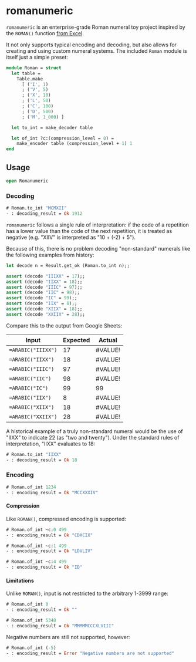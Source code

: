 # romanumeric

`romanumeric` is an enterprise-grade Roman numeral toy project inspired by the `ROMAN()` function [from Excel](https://support.microsoft.com/en-us/office/roman-function-d6b0b99e-de46-4704-a518-b45a0f8b56f5).

It not only supports typical encoding and decoding, but also allows for creating and using custom numeral systems. The included `Roman` module is itself just a simple preset:

<!-- $MDX file=lib/romanumeric.ml,part=Roman -->
```ocaml
module Roman = struct
  let table =
    Table.make
      [ ('I', 1)
      ; ('V', 5)
      ; ('X', 10)
      ; ('L', 50)
      ; ('C', 100)
      ; ('D', 500)
      ; ('M', 1_000) ]

  let to_int = make_decoder table

  let of_int ?c:(compression_level = 0) =
    make_encoder table (compression_level + 1) 1
end
```

## Usage

<!-- $MDX env=usage -->
```ocaml
open Romanumeric
```

### Decoding

<!-- $MDX env=usage -->
```ocaml
# Roman.to_int "MCMXII"
- : decoding_result = Ok 1912
```

`romanumeric` follows a single rule of interpretation: if the code of a repetition has a lower value than the code of the next repetition, it is treated as negative (e.g. "XIIV" is interpreted as "10 + (-2) + 5").

Because of this, there is no problem decoding "non-standard" numerals like the following examples from history:

<!-- $MDX env=usage -->
```ocaml
let decode n = Result.get_ok (Roman.to_int n);;

assert (decode "IIIXX" = 17);;
assert (decode "IIXX" = 18);;
assert (decode "IIIC" = 97);;
assert (decode "IIC" = 98);;
assert (decode "IC" = 99);;
assert (decode "IIX" = 8);;
assert (decode "XIIX" = 18);;
assert (decode "XXIIX" = 28);;
```

Compare this to the output from Google Sheets:

| Input              | Expected   | Actual  |
| ---                | ---        | ---     |
| `=ARABIC("IIIXX")` | 17         | #VALUE! | 
| `=ARABIC("IIXX")`  | 18         | #VALUE! | 
| `=ARABIC("IIIC")`  | 97         | #VALUE! | 
| `=ARABIC("IIC")`   | 98         | #VALUE! | 
| `=ARABIC("IC")`    | 99         |      99 | 
| `=ARABIC("IIX")`   | 8          | #VALUE! |  
| `=ARABIC("XIIX")`  | 18         | #VALUE! | 
| `=ARABIC("XXIIX")` | 28         | #VALUE! | 

A historical example of a truly non-standard numeral would be the use of "IIXX" to indicate 22 (as "two and twenty"). Under the standard rules of interpretation, "IIXX" evaluates to 18:

<!-- $MDX env=usage -->
```ocaml
# Roman.to_int "IIXX"
- : decoding_result = Ok 18
```

### Encoding

<!-- $MDX env=usage -->
```ocaml
# Roman.of_int 1234
- : encoding_result = Ok "MCCXXXIV"
```

#### Compression

Like `ROMAN()`, compressed encoding is supported:

<!-- $MDX env=usage -->
```ocaml
# Roman.of_int ~c:0 499
- : encoding_result = Ok "CDXCIX"
```

<!-- $MDX env=usage -->
```ocaml
# Roman.of_int ~c:1 499
- : encoding_result = Ok "LDVLIV"
```

<!-- $MDX env=usage -->
```ocaml
# Roman.of_int ~c:4 499
- : encoding_result = Ok "ID"
```

#### Limitations

Unlike `ROMAN()`, input is not restricted to the arbitrary 1-3999 range:

<!-- $MDX env=usage -->
```ocaml
# Roman.of_int 0
- : encoding_result = Ok ""
```

<!-- $MDX env=usage -->
```ocaml
# Roman.of_int 5348
- : encoding_result = Ok "MMMMMCCCXLVIII"
```

Negative numbers are still not supported, however:

<!-- $MDX env=usage -->
```ocaml
# Roman.of_int (-5)
- : encoding_result = Error "Negative numbers are not supported"
```

